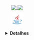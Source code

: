 <p align="center">
  <a href="https://github.com/gladsonsimoes"/>
    <img
      align="center"
      height="140em"
      src="https://github-readme-stats.vercel.app/api?username=gladsonsimoes&show_icons=true&include_all_commits=true&count_private=false&theme=tokyonight"
    />
  </a>
<a href="https://github.com/gladsonsimoes">
    <img
      align="center"
      height="140em"
      src="https://github-readme-stats.vercel.app/api/top-langs/?username=gladsonsimoes&show_icons=true&include_all_commits=true&count_private=true&layout=compact&theme=tokyonight"
    />
  </a>
  
<p align="center">
 <!-- <a href="https://www.google.com/search?q=java&rlz=1C1FCXM_pt-PTBR980BR980&sxsrf=APq-WBsktXI1fXRT3Md6n64Txx6PNdOxeg%3A1650212997896&ei=hUBcYq2xNoKy5OUPx-uY8A8&ved=0ahUKEwjth6y8wpv3AhUCGbkGHcc1Bv4Q4dUDCA4&uact=5&oq=java&gs_lcp=Cgdnd3Mtd2l6EAMyBwgjELADECcyBwgjELADECcyBwgjELADECcyBwgAEEcQsAMyBwgAEEcQsAMyBwgAEEcQsAMyBwgAEEcQsAMyBwgAEEcQsAMyBwgAEEcQsAMyBwgAEEcQsANKBAhBGABKBAhGGABQAFgAYKsBaAFwAXgAgAEAiAEAkgEAmAEAyAEKwAEB&sclient=gws-wiz"> -->
<img align="center" alt="JAVA" height="31" width="40" src="https://github.com/devicons/devicon/blob/master/icons/java/java-original.svg"> 
</p>

<h4 align="center">
<details>
<summary> Detalhes </summary>
  
  <h1 align="height"><img src="https://media.giphy.com/media/hvRJCLFzcasrR4ia7z/giphy.gif" width="25px">Olá meu nome é Gladson </h1></img>
  
  <p align="left"> 
  Recetemente estou cursando programação
  </p>
  
  <p align="left">
 Linguagens: Java 
  </p>
  
<img src="https://raw.githubusercontent.com/MicaelliMedeiros/micaellimedeiros/master/image/computer-illustration.png" min-width="270px" max-width="270px" width="270px" align="right" alt="Computador iuriCode">
    
